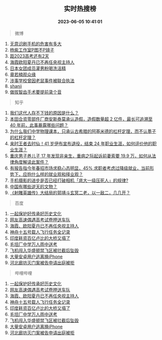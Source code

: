 <div align="center"><h2>实时热搜榜</h2><h4>2023-06-05 10:41:01</h4></div>

> 微博  

1. [无意识刷手机的危害有多大](https://s.weibo.com/weibo?q=%23%E6%97%A0%E6%84%8F%E8%AF%86%E5%88%B7%E6%89%8B%E6%9C%BA%E7%9A%84%E5%8D%B1%E5%AE%B3%E6%9C%89%E5%A4%9A%E5%A4%A7%23&t=31&band_rank=1&Refer=top)<br />
2. [杨紫工作室P图不P镜子](https://s.weibo.com/weibo?q=%23%E6%9D%A8%E7%B4%AB%E5%B7%A5%E4%BD%9C%E5%AE%A4P%E5%9B%BE%E4%B8%8DP%E9%95%9C%E5%AD%90%23&t=31&band_rank=2&Refer=top)<br />
3. [距2023高考还有2天](https://s.weibo.com/weibo?q=%23%E8%B7%9D2023%E9%AB%98%E8%80%83%E8%BF%98%E6%9C%892%E5%A4%A9%23&t=31&band_rank=3&Refer=top)<br />
4. [海霞欧阳夏丹已不再任央视主持人](https://s.weibo.com/weibo?q=%23%E6%B5%B7%E9%9C%9E%E6%AC%A7%E9%98%B3%E5%A4%8F%E4%B8%B9%E5%B7%B2%E4%B8%8D%E5%86%8D%E4%BB%BB%E5%A4%AE%E8%A7%86%E4%B8%BB%E6%8C%81%E4%BA%BA%23&t=31&band_rank=4&Refer=top)<br />
5. [日本女团成员灌男粉喝洗洁精](https://s.weibo.com/weibo?q=%23%E6%97%A5%E6%9C%AC%E5%A5%B3%E5%9B%A2%E6%88%90%E5%91%98%E7%81%8C%E7%94%B7%E7%B2%89%E5%96%9D%E6%B4%97%E6%B4%81%E7%B2%BE%23&t=31&band_rank=5&Refer=top)<br />
6. [章若楠观众缘](https://s.weibo.com/weibo?q=%23%E7%AB%A0%E8%8B%A5%E6%A5%A0%E8%A7%82%E4%BC%97%E7%BC%98%23&t=31&band_rank=6&Refer=top)<br />
7. [涉事学校曾因老鼠事件被联合执法](https://s.weibo.com/weibo?q=%23%E6%B6%89%E4%BA%8B%E5%AD%A6%E6%A0%A1%E6%9B%BE%E5%9B%A0%E8%80%81%E9%BC%A0%E4%BA%8B%E4%BB%B6%E8%A2%AB%E8%81%94%E5%90%88%E6%89%A7%E6%B3%95%23&t=31&band_rank=7&Refer=top)<br />
8. [shanji](https://s.weibo.com/weibo?q=shanji&t=31&band_rank=8&Refer=top)<br />
9. [做拔智齿手术要提前录个音](https://s.weibo.com/weibo?q=%23%E5%81%9A%E6%8B%94%E6%99%BA%E9%BD%BF%E6%89%8B%E6%9C%AF%E8%A6%81%E6%8F%90%E5%89%8D%E5%BD%95%E4%B8%AA%E9%9F%B3%23&t=31&band_rank=9&Refer=top)<br />

> 知乎  

1. [我们这代人存不下钱的原因是什么？](https://www.zhihu.com/question/603826642)<br />
2. [本田合资零部件厂商安斯泰莫承认造假，造假数量超 2 亿件，最长可追溯至 40 年前，此事暴露哪些问题？](https://www.zhihu.com/question/602979872)<br />
3. [为什么我们中学物理课本，只承认古希腊的阿基米德的杠杆定理，而不认墨子的杠杆定理？](https://www.zhihu.com/question/603979051)<br />
4. [来时王者去时仙！41 岁伊布宣布退役，结束 24 年职业生涯，如何评价他的职业生涯？](https://www.zhihu.com/question/604704769)<br />
5. [重庆男子养儿子 17 年发现非亲生，重病之际起诉前妻索要 19.9 万，如何从法律角度解读此案件？](https://www.zhihu.com/question/604728463)<br />
6. [有报告指今年春招市场求稳心态明显，45% 求职者考虑过降级就业，当前形势下，应抱什么样的就业观和择业观？](https://www.zhihu.com/question/604195542)<br />
7. [手机摄影的进步是否已经打破相机「底大一级压死人」的规律?](https://www.zhihu.com/question/604440814)<br />
8. [中国有哪些逆天的文物？](https://www.zhihu.com/question/22638720)<br />
9. [《射雕英雄传》大结局的郭靖斗玄冥二老，以一敌二，几几开？](https://www.zhihu.com/question/604144281)<br />

> 百度  

1. [一起保护好传承好历史文化](https://www.baidu.com/s?wd=%E4%B8%80%E8%B5%B7%E4%BF%9D%E6%8A%A4%E5%A5%BD%E4%BC%A0%E6%89%BF%E5%A5%BD%E5%8E%86%E5%8F%B2%E6%96%87%E5%8C%96&sa=fyb_news&rsv_dl=fyb_news)<br />
2. [网友高速偶遇高考试卷押送车队](https://www.baidu.com/s?wd=%E7%BD%91%E5%8F%8B%E9%AB%98%E9%80%9F%E5%81%B6%E9%81%87%E9%AB%98%E8%80%83%E8%AF%95%E5%8D%B7%E6%8A%BC%E9%80%81%E8%BD%A6%E9%98%9F&sa=fyb_news&rsv_dl=fyb_news)<br />
3. [海霞、欧阳夏丹已不再任央视主持人](https://www.baidu.com/s?wd=%E6%B5%B7%E9%9C%9E%E3%80%81%E6%AC%A7%E9%98%B3%E5%A4%8F%E4%B8%B9%E5%B7%B2%E4%B8%8D%E5%86%8D%E4%BB%BB%E5%A4%AE%E8%A7%86%E4%B8%BB%E6%8C%81%E4%BA%BA&sa=fyb_news&rsv_dl=fyb_news)<br />
4. [神舟十五号载人飞行任务全记录](https://www.baidu.com/s?wd=%E7%A5%9E%E8%88%9F%E5%8D%81%E4%BA%94%E5%8F%B7%E8%BD%BD%E4%BA%BA%E9%A3%9E%E8%A1%8C%E4%BB%BB%E5%8A%A1%E5%85%A8%E8%AE%B0%E5%BD%95&sa=fyb_news&rsv_dl=fyb_news)<br />
5. [印度耗资百亿卢比的大桥又塌了](https://www.baidu.com/s?wd=%E5%8D%B0%E5%BA%A6%E8%80%97%E8%B5%84%E7%99%BE%E4%BA%BF%E5%8D%A2%E6%AF%94%E7%9A%84%E5%A4%A7%E6%A1%A5%E5%8F%88%E5%A1%8C%E4%BA%86&sa=fyb_news&rsv_dl=fyb_news)<br />
6. [毛坦厂中学万人雨中送考](https://www.baidu.com/s?wd=%E6%AF%9B%E5%9D%A6%E5%8E%82%E4%B8%AD%E5%AD%A6%E4%B8%87%E4%BA%BA%E9%9B%A8%E4%B8%AD%E9%80%81%E8%80%83&sa=fyb_news&rsv_dl=fyb_news)<br />
7. [飞机闯入华盛顿禁飞区被拦截后坠毁](https://www.baidu.com/s?wd=%E9%A3%9E%E6%9C%BA%E9%97%AF%E5%85%A5%E5%8D%8E%E7%9B%9B%E9%A1%BF%E7%A6%81%E9%A3%9E%E5%8C%BA%E8%A2%AB%E6%8B%A6%E6%88%AA%E5%90%8E%E5%9D%A0%E6%AF%81&sa=fyb_news&rsv_dl=fyb_news)<br />
8. [大量安卓用户逃离换iPhone](https://www.baidu.com/s?wd=%E5%A4%A7%E9%87%8F%E5%AE%89%E5%8D%93%E7%94%A8%E6%88%B7%E9%80%83%E7%A6%BB%E6%8D%A2iPhone&sa=fyb_news&rsv_dl=fyb_news)<br />
9. [河北廊坊灭门案被告申请出庭被拒](https://www.baidu.com/s?wd=%E6%B2%B3%E5%8C%97%E5%BB%8A%E5%9D%8A%E7%81%AD%E9%97%A8%E6%A1%88%E8%A2%AB%E5%91%8A%E7%94%B3%E8%AF%B7%E5%87%BA%E5%BA%AD%E8%A2%AB%E6%8B%92&sa=fyb_news&rsv_dl=fyb_news)<br />

> 哔哩哔哩  

1. [一起保护好传承好历史文化](https://www.baidu.com/s?wd=%E4%B8%80%E8%B5%B7%E4%BF%9D%E6%8A%A4%E5%A5%BD%E4%BC%A0%E6%89%BF%E5%A5%BD%E5%8E%86%E5%8F%B2%E6%96%87%E5%8C%96&sa=fyb_news&rsv_dl=fyb_news)<br />
2. [网友高速偶遇高考试卷押送车队](https://www.baidu.com/s?wd=%E7%BD%91%E5%8F%8B%E9%AB%98%E9%80%9F%E5%81%B6%E9%81%87%E9%AB%98%E8%80%83%E8%AF%95%E5%8D%B7%E6%8A%BC%E9%80%81%E8%BD%A6%E9%98%9F&sa=fyb_news&rsv_dl=fyb_news)<br />
3. [海霞、欧阳夏丹已不再任央视主持人](https://www.baidu.com/s?wd=%E6%B5%B7%E9%9C%9E%E3%80%81%E6%AC%A7%E9%98%B3%E5%A4%8F%E4%B8%B9%E5%B7%B2%E4%B8%8D%E5%86%8D%E4%BB%BB%E5%A4%AE%E8%A7%86%E4%B8%BB%E6%8C%81%E4%BA%BA&sa=fyb_news&rsv_dl=fyb_news)<br />
4. [神舟十五号载人飞行任务全记录](https://www.baidu.com/s?wd=%E7%A5%9E%E8%88%9F%E5%8D%81%E4%BA%94%E5%8F%B7%E8%BD%BD%E4%BA%BA%E9%A3%9E%E8%A1%8C%E4%BB%BB%E5%8A%A1%E5%85%A8%E8%AE%B0%E5%BD%95&sa=fyb_news&rsv_dl=fyb_news)<br />
5. [印度耗资百亿卢比的大桥又塌了](https://www.baidu.com/s?wd=%E5%8D%B0%E5%BA%A6%E8%80%97%E8%B5%84%E7%99%BE%E4%BA%BF%E5%8D%A2%E6%AF%94%E7%9A%84%E5%A4%A7%E6%A1%A5%E5%8F%88%E5%A1%8C%E4%BA%86&sa=fyb_news&rsv_dl=fyb_news)<br />
6. [毛坦厂中学万人雨中送考](https://www.baidu.com/s?wd=%E6%AF%9B%E5%9D%A6%E5%8E%82%E4%B8%AD%E5%AD%A6%E4%B8%87%E4%BA%BA%E9%9B%A8%E4%B8%AD%E9%80%81%E8%80%83&sa=fyb_news&rsv_dl=fyb_news)<br />
7. [飞机闯入华盛顿禁飞区被拦截后坠毁](https://www.baidu.com/s?wd=%E9%A3%9E%E6%9C%BA%E9%97%AF%E5%85%A5%E5%8D%8E%E7%9B%9B%E9%A1%BF%E7%A6%81%E9%A3%9E%E5%8C%BA%E8%A2%AB%E6%8B%A6%E6%88%AA%E5%90%8E%E5%9D%A0%E6%AF%81&sa=fyb_news&rsv_dl=fyb_news)<br />
8. [大量安卓用户逃离换iPhone](https://www.baidu.com/s?wd=%E5%A4%A7%E9%87%8F%E5%AE%89%E5%8D%93%E7%94%A8%E6%88%B7%E9%80%83%E7%A6%BB%E6%8D%A2iPhone&sa=fyb_news&rsv_dl=fyb_news)<br />
9. [河北廊坊灭门案被告申请出庭被拒](https://www.baidu.com/s?wd=%E6%B2%B3%E5%8C%97%E5%BB%8A%E5%9D%8A%E7%81%AD%E9%97%A8%E6%A1%88%E8%A2%AB%E5%91%8A%E7%94%B3%E8%AF%B7%E5%87%BA%E5%BA%AD%E8%A2%AB%E6%8B%92&sa=fyb_news&rsv_dl=fyb_news)<br />
